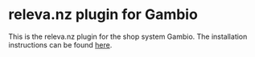 # releva.nz plugin for Gambio

This is the releva.nz plugin for the shop system Gambio. The installation instructions can be found [here](docs/Installationsanleitung.html).